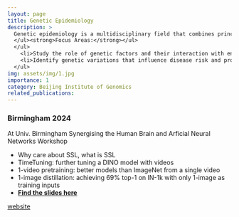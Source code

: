```yaml
---
layout: page
title: Genetic Epidemiology
description: >
  Genetic epidemiology is a multidisciplinary field that combines principles from Genetics, Epidemiology, Biostatistics and Molecular biology.
  </ul><strong>Focus Areas:</strong></ul>
  </ul>
    <li>Study the role of genetic factors and their interaction with environmental factors in the occurrence and distribution of diseases within populations.</li>
    <li>Identify genetic variations that influence disease risk and progression.</li>
  </ul>
img: assets/img/1.jpg
importance: 1
category: Beijing Institute of Genomics
related_publications:
---
```


### Birmingham 2024
At Univ. Birmingham Synergising the Human Brain and Arficial Neural Networks Workshop
* Why care about SSL, what is SSL
* TimeTuning: further tuning a DINO model with videos
* 1-video pretraining: better models than ImageNet from a single video
* 1-image distillation: achieving 69% top-1 on IN-1k with only 1-image as training inputs 
* [**Find the slides here**](https://www.dropbox.com/scl/fi/cuv906b5lnszjgg12jgad/Birmingham.pdf?rlkey=3xrmoppxvxqd1kz1iayydj88m&dl=0)

[website](https://ringku09.github.io/)
